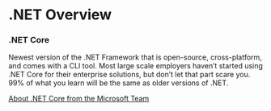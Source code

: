 # .NET Overview

### .NET Core

Newest version of the .NET Framework that is open-source, cross-platform, and comes with a CLI tool. Most large scale employers haven’t started using .NET Core for their enterprise solutions, but don’t let that part scare you. 99% of what you learn will be the same as older versions of .NET.

[About .NET Core from the Microsoft Team](https://www.microsoft.com/net/core/platform)
